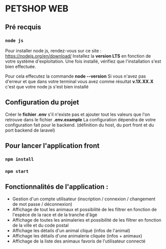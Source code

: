 # PETSHOP WEB

## Pré recquis

### `node js`

Pour installer node js, rendez-vous sur ce site : https://nodejs.org/en/download/
Installez la **version LTS** en fonction de votre système d'exploitation.
Une fois installé, vérifiez que l'installation s'est bien effectuée.

Pour cela effecutez la commande **node --version**
Si vous n'avez pas d'erreur et que dans votre terminal vous avez comme résultat **v.1X.XX.X** c'est que votre node js s'est bien installé

## Configuration du projet

Créer le **fichier .env** s'il n'existe pas et ajouter tout les valeurs que l'on retrouve dans le fichier **.env.example**
La configuration dépendra de votre configuration fait pour le backend. (définition du host, du port front et du port backend de laravel)

## Pour lancer l'application front

### `npm install`

### `npm start`

## Fonctionnalités de l'application :

- Gestion d'un compte utilisateur (inscription / connexion / changement de mot passe / déconnexion)
- Affichage de tout les animaux et possibilité de les filtrer en fonction de l'espèce de la race et de la tranche d'âge
- Affichage de toutes les animaleries et possibilité de les filtrer en fonction de la ville et du code postal
- Affichage les détails d'un animal cliqué (infos de l'animal)
- Affichage les détails d'une animalerie cliquée (infos + animaux)
- Affichage de la liste des animaux favoris de l'utilisateur connecté
